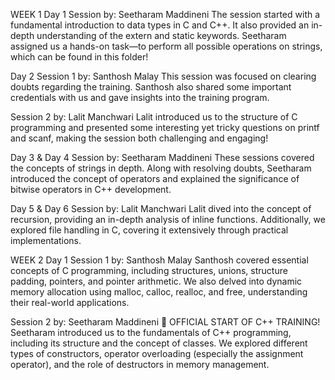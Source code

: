 WEEK 1
Day 1
Session by: Seetharam Maddineni
The session started with a fundamental introduction to data types in C and C++. It also provided an in-depth understanding of the extern and static keywords. Seetharam assigned us a hands-on task—to perform all possible operations on strings, which can be found in this folder!

Day 2
Session 1 by: Santhosh Malay
This session was focused on clearing doubts regarding the training. Santhosh also shared some important credentials with us and gave insights into the training program.

Session 2 by: Lalit Manchwari
Lalit introduced us to the structure of C programming and presented some interesting yet tricky questions on printf and scanf, making the session both challenging and engaging!

Day 3 & Day 4
Session by: Seetharam Maddineni
These sessions covered the concepts of strings in depth. Along with resolving doubts, Seetharam introduced the concept of operators and explained the significance of bitwise operators in C++ development.

Day 5 & Day 6
Session by: Lalit Manchwari
Lalit dived into the concept of recursion, providing an in-depth analysis of inline functions. Additionally, we explored file handling in C, covering it extensively through practical implementations.

WEEK 2
Day 1
Session 1 by: Santhosh Malay
Santhosh covered essential concepts of C programming, including structures, unions, structure padding, pointers, and pointer arithmetic. We also delved into dynamic memory allocation using malloc, calloc, realloc, and free, understanding their real-world applications.

Session 2 by: Seetharam Maddineni
🚀 OFFICIAL START OF C++ TRAINING!
Seetharam introduced us to the fundamentals of C++ programming, including its structure and the concept of classes. We explored different types of constructors, operator overloading (especially the assignment operator), and the role of destructors in memory management.
